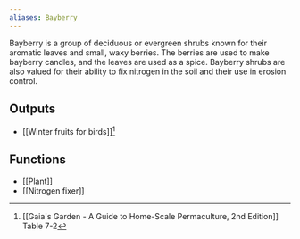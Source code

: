 ```yaml
---
aliases: Bayberry
---
```

Bayberry is a group of deciduous or evergreen shrubs known for their aromatic leaves and small, waxy berries. The berries are used to make bayberry candles, and the leaves are used as a spice. Bayberry shrubs are also valued for their ability to fix nitrogen in the soil and their use in erosion control.
## Outputs
- [[Winter fruits for birds]][^1]
## Functions
- [[Plant]]
- [[Nitrogen fixer]]

[^1]: [[Gaia's Garden - A Guide to Home-Scale Permaculture, 2nd Edition]] Table 7-2
